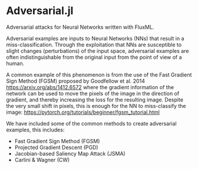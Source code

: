 # Adversarial.jl

Adversarial attacks for Neural Networks written with FluxML.

Adversarial examples are inputs to Neural Networks (NNs) that result in a miss-classification. Through the exploitation that NNs are susceptible to slight changes (perturbations) of the input space, adversarial examples are often indistinguishable from the original input from the point of view of a human.

A common example of this phenomenon is from the use of the Fast Gradient Sign Method (FGSM) proposed by Goodfellow et al. 2014 https://arxiv.org/abs/1412.6572 where the gradient information of the network can be used to move the pixels of the image in the direction of gradient, and thereby increasing the loss for the resulting image. Despite the very small shift in pixels, this is enough for the NN to miss-classify the image: https://pytorch.org/tutorials/beginner/fgsm_tutorial.html

We have included some of the common methods to create adversarial examples, this includes:

- Fast Gradient Sign Method (FGSM)
- Projected Gradient Descent (PGD)
- Jacobian-based Saliency Map Attack (JSMA)
- Carlini & Wagner (CW)
